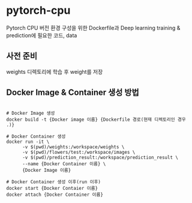 # pytorch-cpu

Pytorch CPU 버전 환경 구성을 위한 Dockerfile과 Deep learning training & prediction에 필요한 코드, data

## 사전 준비
weights 디렉토리에 학습 후 weight를 저장

## Docker Image & Container 생성 방법
<pre>
<code>
# Docker Image 생성
docker build -t {Docker image 이름} {Dockerfile 경로(현재 디렉토리인 경우 .)}

# Docker Container 생성
docker run -it \
      -v $(pwd)/weights:/workspace/weights \
      -v $(pwd)/flowers/test:/workspace/images \
      -v $(pwd)/prediction_result:/workspace/prediction_result \
      --name {Docker Container 이름} \
      {Docker Image 이름}
      
# Docker Container 생성 이후(run 이후)
docker start {Docker Contaier 이름}
docker attach {Docker Container 이름}
</code>
</pre>
